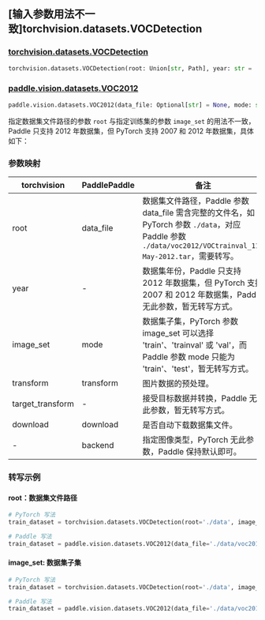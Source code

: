 ## [输入参数用法不一致]torchvision.datasets.VOCDetection

### [torchvision.datasets.VOCDetection](https://pytorch.org/vision/main/generated/torchvision.datasets.VOCDetection.html)

```python
torchvision.datasets.VOCDetection(root: Union[str, Path], year: str = '2012', image_set: str = 'train', download: bool = False, transform: Optional[Callable] = None, target_transform: Optional[Callable] = None)
```

### [paddle.vision.datasets.VOC2012](https://www.paddlepaddle.org.cn/documentation/docs/zh/api/paddle/vision/datasets/VOC2012_cn.html)

```python
paddle.vision.datasets.VOC2012(data_file: Optional[str] = None, mode: str = 'train', transform: Optional[Callable] = None, download: bool = True, backend: Optional[str] = None)
```

指定数据集文件路径的参数 `root` 与指定训练集的参数 `image_set` 的用法不一致，Paddle 只支持 2012 年数据集，但 PyTorch 支持 2007 和 2012 年数据集，具体如下：

### 参数映射

| torchvision        | PaddlePaddle           | 备注                                                       |
| ---------------------- | --------------------- | ---------------------------------------------------------- |
| root                   | data_file             | 数据集文件路径，Paddle 参数 data_file 需含完整的文件名，如 PyTorch 参数 `./data`，对应 Paddle 参数 `./data/voc2012/VOCtrainval_11-May-2012.tar`，需要转写。         |
| year                   | -                     | 数据集年份，Paddle 只支持 2012 年数据集，但 PyTorch 支持 2007 和 2012 年数据集，Paddle 无此参数，暂无转写方式。  |
| image_set              | mode                  | 数据集子集，PyTorch 参数 image_set 可以选择 'train'、'trainval' 或 'val'，而 Paddle 参数 mode 只能为 'train'、'test'，暂无转写方式。 |
| transform              | transform             | 图片数据的预处理。           |
| target_transform       | -                     | 接受目标数据并转换，Paddle 无此参数，暂无转写方式。    |
| download               | download              | 是否自动下载数据集文件。 |
| -                      | backend               | 指定图像类型，PyTorch 无此参数，Paddle 保持默认即可。 |

### 转写示例
#### root：数据集文件路径
```python
# PyTorch 写法
train_dataset = torchvision.datasets.VOCDetection(root='./data', image_set='train')

# Paddle 写法
train_dataset = paddle.vision.datasets.VOC2012(data_file='./data/voc2012/VOCtrainval_11-May-2012.tar', mode='train')
```

#### image_set: 数据集子集
```python
# PyTorch 写法
train_dataset = torchvision.datasets.VOCDetection(root='./data', image_set='train', download=True)

# Paddle 写法
train_dataset = paddle.vision.datasets.VOC2012(data_file='./data/voc2012/VOCtrainval_11-May-2012.tar', mode='train', download=True)
```
